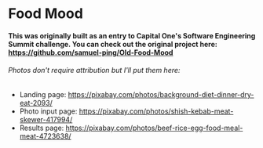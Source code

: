 # Food Mood

#### This was originally built as an entry to Capital One's Software Engineering Summit challenge. You can check out the original project here: https://github.com/samuel-ping/Old-Food-Mood

###### Photos don't require attribution but I'll put them here:

- Landing page: https://pixabay.com/photos/background-diet-dinner-dry-eat-2093/
- Photo input page: https://pixabay.com/photos/shish-kebab-meat-skewer-417994/
- Results page: https://pixabay.com/photos/beef-rice-egg-food-meal-meat-4723638/
